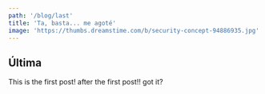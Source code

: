 ```yaml
---
path: '/blog/last'
title: 'Ta, basta... me agoté'
image: 'https://thumbs.dreamstime.com/b/security-concept-94886935.jpg'
---
```


## Última

This is the first post! after the first post!! got it?
